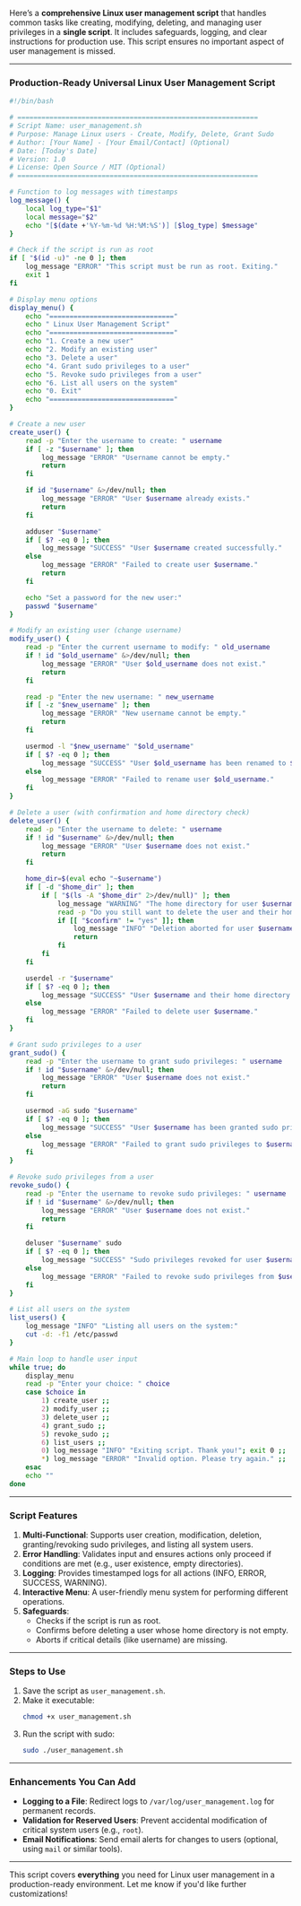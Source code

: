 Here’s a **comprehensive Linux user management script** that handles common tasks like creating, modifying, deleting, and managing user privileges in a **single script**. It includes safeguards, logging, and clear instructions for production use. This script ensures no important aspect of user management is missed.

---

### **Production-Ready Universal Linux User Management Script**

```bash
#!/bin/bash

# ============================================================
# Script Name: user_management.sh
# Purpose: Manage Linux users - Create, Modify, Delete, Grant Sudo
# Author: [Your Name] - [Your Email/Contact] (Optional)
# Date: [Today's Date]
# Version: 1.0
# License: Open Source / MIT (Optional)
# ============================================================

# Function to log messages with timestamps
log_message() {
    local log_type="$1"
    local message="$2"
    echo "[$(date +'%Y-%m-%d %H:%M:%S')] [$log_type] $message"
}

# Check if the script is run as root
if [ "$(id -u)" -ne 0 ]; then
    log_message "ERROR" "This script must be run as root. Exiting."
    exit 1
fi

# Display menu options
display_menu() {
    echo "==============================="
    echo " Linux User Management Script"
    echo "==============================="
    echo "1. Create a new user"
    echo "2. Modify an existing user"
    echo "3. Delete a user"
    echo "4. Grant sudo privileges to a user"
    echo "5. Revoke sudo privileges from a user"
    echo "6. List all users on the system"
    echo "0. Exit"
    echo "==============================="
}

# Create a new user
create_user() {
    read -p "Enter the username to create: " username
    if [ -z "$username" ]; then
        log_message "ERROR" "Username cannot be empty."
        return
    fi

    if id "$username" &>/dev/null; then
        log_message "ERROR" "User $username already exists."
        return
    fi

    adduser "$username"
    if [ $? -eq 0 ]; then
        log_message "SUCCESS" "User $username created successfully."
    else
        log_message "ERROR" "Failed to create user $username."
        return
    fi

    echo "Set a password for the new user:"
    passwd "$username"
}

# Modify an existing user (change username)
modify_user() {
    read -p "Enter the current username to modify: " old_username
    if ! id "$old_username" &>/dev/null; then
        log_message "ERROR" "User $old_username does not exist."
        return
    fi

    read -p "Enter the new username: " new_username
    if [ -z "$new_username" ]; then
        log_message "ERROR" "New username cannot be empty."
        return
    fi

    usermod -l "$new_username" "$old_username"
    if [ $? -eq 0 ]; then
        log_message "SUCCESS" "User $old_username has been renamed to $new_username."
    else
        log_message "ERROR" "Failed to rename user $old_username."
    fi
}

# Delete a user (with confirmation and home directory check)
delete_user() {
    read -p "Enter the username to delete: " username
    if ! id "$username" &>/dev/null; then
        log_message "ERROR" "User $username does not exist."
        return
    fi

    home_dir=$(eval echo "~$username")
    if [ -d "$home_dir" ]; then
        if [ "$(ls -A "$home_dir" 2>/dev/null)" ]; then
            log_message "WARNING" "The home directory for user $username is not empty."
            read -p "Do you still want to delete the user and their home directory? (yes/no): " confirm
            if [[ "$confirm" != "yes" ]]; then
                log_message "INFO" "Deletion aborted for user $username."
                return
            fi
        fi
    fi

    userdel -r "$username"
    if [ $? -eq 0 ]; then
        log_message "SUCCESS" "User $username and their home directory have been deleted."
    else
        log_message "ERROR" "Failed to delete user $username."
    fi
}

# Grant sudo privileges to a user
grant_sudo() {
    read -p "Enter the username to grant sudo privileges: " username
    if ! id "$username" &>/dev/null; then
        log_message "ERROR" "User $username does not exist."
        return
    fi

    usermod -aG sudo "$username"
    if [ $? -eq 0 ]; then
        log_message "SUCCESS" "User $username has been granted sudo privileges."
    else
        log_message "ERROR" "Failed to grant sudo privileges to $username."
    fi
}

# Revoke sudo privileges from a user
revoke_sudo() {
    read -p "Enter the username to revoke sudo privileges: " username
    if ! id "$username" &>/dev/null; then
        log_message "ERROR" "User $username does not exist."
        return
    fi

    deluser "$username" sudo
    if [ $? -eq 0 ]; then
        log_message "SUCCESS" "Sudo privileges revoked for user $username."
    else
        log_message "ERROR" "Failed to revoke sudo privileges from $username."
    fi
}

# List all users on the system
list_users() {
    log_message "INFO" "Listing all users on the system:"
    cut -d: -f1 /etc/passwd
}

# Main loop to handle user input
while true; do
    display_menu
    read -p "Enter your choice: " choice
    case $choice in
        1) create_user ;;
        2) modify_user ;;
        3) delete_user ;;
        4) grant_sudo ;;
        5) revoke_sudo ;;
        6) list_users ;;
        0) log_message "INFO" "Exiting script. Thank you!"; exit 0 ;;
        *) log_message "ERROR" "Invalid option. Please try again." ;;
    esac
    echo ""
done
```

---

### **Script Features**
1. **Multi-Functional**: Supports user creation, modification, deletion, granting/revoking sudo privileges, and listing all system users.
2. **Error Handling**: Validates input and ensures actions only proceed if conditions are met (e.g., user existence, empty directories).
3. **Logging**: Provides timestamped logs for all actions (INFO, ERROR, SUCCESS, WARNING).
4. **Interactive Menu**: A user-friendly menu system for performing different operations.
5. **Safeguards**:
   - Checks if the script is run as root.
   - Confirms before deleting a user whose home directory is not empty.
   - Aborts if critical details (like username) are missing.

---

### **Steps to Use**
1. Save the script as `user_management.sh`.
2. Make it executable:
   ```bash
   chmod +x user_management.sh
   ```
3. Run the script with sudo:
   ```bash
   sudo ./user_management.sh
   ```

---

### **Enhancements You Can Add**
- **Logging to a File**: Redirect logs to `/var/log/user_management.log` for permanent records.
- **Validation for Reserved Users**: Prevent accidental modification of critical system users (e.g., `root`).
- **Email Notifications**: Send email alerts for changes to users (optional, using `mail` or similar tools).

---

This script covers **everything** you need for Linux user management in a production-ready environment. Let me know if you'd like further customizations!